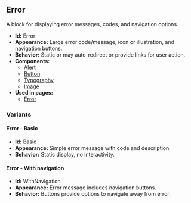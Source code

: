 ## Error
A block for displaying error messages, codes, and navigation options.
- **Id:** Error
- **Appearance:** Large error code/message, icon or illustration, and navigation buttons.
- **Behavior:** Static or may auto-redirect or provide links for user action.
- **Components:**
  - [Alert](components.md#alert)
  - [Button](components.md#button)
  - [Typography](components.md#typography)
  - [Image](components.md#image)
- **Used in pages:**
  - [Error](pages.md#error)
### Variants
#### Error - **Basic**
- **Id:** Basic
- **Appearance:** Simple error message with code and description.
- **Behavior:** Static display, no interactivity.
#### Error - **With navigation**
- **Id:** WithNavigation
- **Appearance:** Error message includes navigation buttons.
- **Behavior:** Buttons provide options to navigate away from error.
